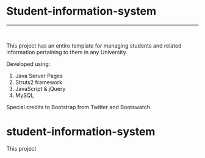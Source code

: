 <h1>Student-information-system</h1>
<hr>
<br>

This project has an entire template for managing students and related information pertaining 
to them in any University.

Developed using:

1. Java Server Pages
2. Struts2 framework
3. JavaScript & jQuery
4. MySQL

Special credits to Bootstrap from Twitter and Bootswatch.




student-information-system
==========================

This project 
